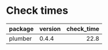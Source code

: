 # Check times

|package |version | check_time|
|:-------|:-------|----------:|
|plumber |0.4.4   |       22.8|


